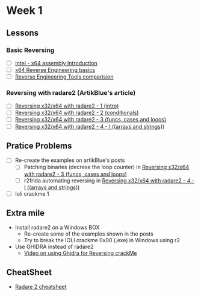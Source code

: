 # Week 1 

## Lessons

### Basic Reversing
- [ ] [Intel - x64 assembly Introduction](https://software.intel.com/content/www/us/en/develop/articles/introduction-to-x64-assembly.html)
- [ ] [x64 Reverse Engineering basics](https://nora.codes/tutorial/an-intro-to-x86_64-reverse-engineering/)
- [ ] [Reverse Engineering Tools comparision](https://dustri.org/b/radare2-ida-pro-and-binary-ninja-a-metaphoric-comparison.html)

### Reversing with radare2 (ArtikBlue's article)

- [ ] [Reversing x32/x64 with radare2 - 1 (intro) ](https://artik.blue/reversing-radare2-1)
- [ ] [Reversing x32/x64 with radare2 - 2 (conditionals) ](https://artik.blue/reversing-radare2-2)
- [ ] [Reversing x32/x64 with radare2 - 3 (funcs, cases and loops)](https://artik.blue/reversing-radare-3)
- [ ] [Reversing x32/x64 with radare2 - 4 - I ((arrays and strings))](https://artik.blue/reversing-radare-4)

## Pratice Problems
- [ ] Re-create the examples on artikBlue's posts
  - [ ] Patching binaries (decrese the loop counter) in [Reversing x32/x64 with radare2 - 3 (funcs, cases and loops)](https://artik.blue/reversing-radare-3)
  - [ ] r2frida automating reversing in [Reversing x32/x64 with radare2 - 4 - I ((arrays and strings))](https://artik.blue/reversing-radare-4)
- [ ] Ioli crackme 1

## Extra mile
- Install radare2 on a Windows BOX 
  - Re-create some of the examples shown in the posts 
  - Try to break the IOLI crackme 0x00 (.exe) in Windows using r2
- Use GHIDRA instead of radare2 
  - [Video on using Ghidra for Reversing crackMe](https://www.youtube.com/watch?v=6p5Qviusskk)

## CheatSheet
- [Radare 2 cheatsheet](https://github.com/radareorg/radare2/blob/master/doc/intro.md)
